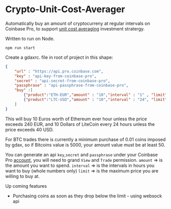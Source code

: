 # Crypto-Unit-Cost-Averager

Automatically buy an amount of cryptocurreny at regular intervals on Coinbase Pro, to support [unit cost averaging](https://en.wikipedia.org/wiki/Dollar_cost_averaging) investment stratergy.


Written to run on Node.

`npm run start`

Create a gdaxrc. file in root of project in this shape:
~~~json
{
    "url" : "https://api.pro.coinbase.com",
    "key" : "api-key-from-coinbase-pro",
    "secret" : "api-secret-from-coinbase-pro",
    "passphrase" : "api-passphrase-from-coinbase-pro",
    "buy" :[
        {"product":"ETH-EUR","amount" : "10","interval" : "1" , "limit":240},
        {"product":"LTC-USD","amount" : "10","interval" : "24", "limit": 40}
    ]
}
~~~
This will buy 10 Euros worth of Ethereum ever hour unless the price exceeds 240 EUR, and 10 Dollars of LiteCoin every 24 hours unless the price exceeds 40 USD.

For BTC trades there is currently a minimum purchase of 0.01 coins imposed by gdax, so if Bitcoins value is 5000, your amount value must be at least 50.

You can generate an api `key`,`secret` and `passphrase` under your Coinbase Pro [account](https://pro.coinbase.com/profile/api), you will need to grand `View` and `Trade` permission.
`amount` => is the amount you want to spend.
`interval` => is the intervals in hours you want to buy (whole numbers only)
`limit` => is the maximum price you are willing to buy at.

Up coming features
- Purchasing coins as soon as they drop below the limit - using websock api
